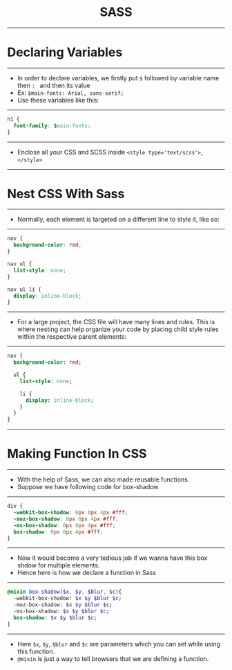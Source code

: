 <h1 align="center">SASS</h1>

<hr>

# Declaring Variables

<hr>

- In order to declare variables, we firstly put `$` followed by variable name then `: ` and then its value
- Ex: `$main-fonts: Arial, sans-serif;`
- Use these variables like this: 

<hr>

```css
h1 {
  font-family: $main-fonts;
}
```

<hr>

- Enclose all your CSS and SCSS inside `<style type='text/scss'>`, `</style>`

<hr>

# Nest CSS With Sass

<hr>

- Normally, each element is targeted on a different line to style it, like so:

<hr>

```css
nav {
  background-color: red;
}

nav ul {
  list-style: none;
}

nav ul li {
  display: inline-block;
}
```

<hr>

- For a large project, the CSS file will have many lines and rules. This is where nesting can help organize your code by placing child style rules within the respective parent elements:

<hr>

```sass
nav {
  background-color: red;

  ul {
    list-style: none;

    li {
      display: inline-block;
    }
  }
}
```

<hr>

# Making Function In CSS

<hr>

- With the help of Sass, we can also made reusable functions.
- Suppose we have following code for box-shadow

<hr>

```css
div {
  -webkit-box-shadow: 0px 0px 4px #fff;
  -moz-box-shadow: 0px 0px 4px #fff;
  -ms-box-shadow: 0px 0px 4px #fff;
  box-shadow: 0px 0px 4px #fff;
}
```

<hr>

- Now it would become a very tedious job if we wanna have this box shdow for multiple elements.
- Hence here is how we declare a function in Sass

<hr>

```sass
@mixin box-shadow($x, $y, $blur, $c){ 
  -webkit-box-shadow: $x $y $blur $c;
  -moz-box-shadow: $x $y $blur $c;
  -ms-box-shadow: $x $y $blur $c;
  box-shadow: $x $y $blur $c;
}
```

<hr>

- Here `$x`, `$y`, `$blur` and `$c` are parameters which you can set while using this function.
- `@mixin` is just a way to tell browsers that we are defining a function.